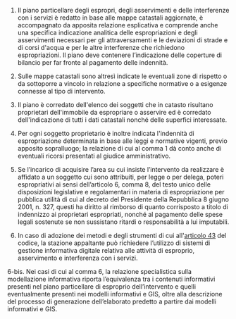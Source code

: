 1. Il piano particellare degli espropri, degli asservimenti e delle interferenze con i servizi è redatto in base alle mappe catastali aggiornate, è accompagnato da apposita relazione esplicativa e comprende anche una specifica indicazione analitica delle espropriazioni e degli asservimenti necessari per gli attraversamenti e le deviazioni di strade e di corsi d'acqua e per le altre interferenze che richiedono espropriazioni. Il piano deve contenere l’indicazione delle coperture di bilancio per far fronte al pagamento delle indennità.

2. Sulle mappe catastali sono altresì indicate le eventuali zone di rispetto o da sottoporre a vincolo in relazione a specifiche normative o a esigenze connesse al tipo di intervento.

3. Il piano è corredato dell'elenco dei soggetti che in catasto risultano proprietari dell'immobile da espropriare o asservire ed è corredato dell'indicazione di tutti i dati catastali nonché delle superfici interessate.

4. Per ogni soggetto proprietario è inoltre indicata l'indennità di espropriazione determinata in base alle leggi e normative vigenti, previo apposito sopralluogo; la relazione di cui al comma 1 dà conto anche di eventuali ricorsi presentati al giudice amministrativo.

5. Se l’incarico di acquisire l’area su cui insiste l’intervento da realizzare è affidato a un soggetto cui sono attribuiti, per legge o per delega, poteri espropriativi ai sensi dell’articolo 6, comma 8, del testo unico delle disposizioni legislative e regolamentari in materia di espropriazione per pubblica utilità di cui al decreto del Presidente della Repubblica 8 giugno 2001, n. 327, questi ha diritto al rimborso di quanto corrisposto a titolo di indennizzo ai proprietari espropriati, nonché al pagamento delle spese legali sostenute se non sussistano ritardi o responsabilità a lui imputabili.

6. In caso di adozione dei metodi e degli strumenti di cui all'[articolo 43](/index.html?article=articolo-43&version=2) del codice, la stazione appaltante può richiedere l’utilizzo di sistemi di gestione informativa digitale relativa alle attività di esproprio, asservimento e interferenza con i servizi.

6-bis. Nei casi di cui al comma 6, la relazione specialistica sulla modellazione informativa riporta l’equivalenza tra i contenuti informativi presenti nel piano particellare di esproprio dell’intervento e quelli eventualmente presenti nei modelli informativi e GIS, oltre alla descrizione del processo di generazione dell’elaborato predetto a partire dai modelli informativi e GIS.